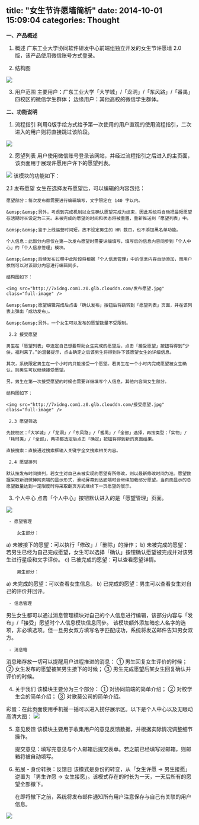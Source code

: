title: "女生节许愿墙简析"
date: 2014-10-01 15:09:04
categories: Thought
---

**一、产品概述**

 1. 概述
广东工业大学协同软件研发中心前端组独立开发的女生节许愿墙 2.0 版，该产品使用微信账号方式登录。
<!-- more -->

 2. 结构图
<img src="http://7xidng.com1.z0.glb.clouddn.com/许愿墙结构图.jpg" class="full-image" />

 3. 用户范围
主要用户：广东工业大学「大学城」/「龙洞」/「东风路」/「番禺」四校区的微信学生群体；
边缘用户：其他高校的微信学生群体。

**二、功能说明**

 1. 流程指引
利用Q版手绘方式给予第一次使用的用户直观的使用流程指引，二次进入的用户则将直接跳过该阶段。
<img src="http://7xidng.com1.z0.glb.clouddn.com/流程指引.jpg" />

 2. 愿望列表
用户使用微信账号登录该网站，并经过流程指引之后进入的主页面，该页面用于展现许愿用户许下的愿望列表。
<img src="http://7xidng.com1.z0.glb.clouddn.com/愿望列表.jpg" class="full-image" />
该模块的功能如下：

 2.1 发布愿望
女生在选择发布愿望后，可以编辑的内容包括：

	愿望部分：每次发布都需要进行编辑填写，文字限定在 140 字以内。

	&emsp;&emsp;另外，考虑到完成机制以女生确认愿望完成为结束，因此系统将自动把最短愿望存活期时长设定为三天。未被完成的愿望的时间和状态将被重置，重新推送到「愿望列表」中。

	&emsp;&emsp;鉴于上线运营时间短，故不设定男生的 HR 数目，也不添加黑名单功能。

	个人信息：此部分内容仅在第一次发布愿望时需要详细填写，填写后的信息内容同步到「个人中心」的「个人信息管理」模块。

	&emsp;&emsp;后续发布过程中此阶段将根据「个人信息管理」中的信息内容自动添加，而用户依然可以对该部分内容进行编辑同步。

	结构图如下：

	<img src="http://7xidng.com1.z0.glb.clouddn.com/发布愿望.jpg" class="full-image" />

	&emsp;&emsp;愿望编辑完成后点击「确认发布」按钮后将跳转到「愿望列表」页面，并在该列表上弹出「成功发布」。

	&emsp;&emsp;另外，一个女生可以发布的愿望数量不受限制。

	 2.2 接受愿望

	男生在「愿望列表」中选定自己想要帮助女生完成的愿望后，点击「接受愿望」按钮将得到“少侠，福利来了。”的温馨提示，点击确定之后该男生将得到许下该愿望女生的详细信息。

	其次，系统限定男生在一个小时内只能接受一个愿望。若男生在一个小时内完成愿望被女生确认，则男生可以继续接受愿望。

	另，男生在第一次接受愿望的时候也需要详细填写个人信息，其他内容同女生部分。

	结构图如下：

	<img src="http://7xidng.com1.z0.glb.clouddn.com/接受愿望.jpg" class="full-image" />

	 2.3 愿望筛选

	先按校区：「大学城」/「龙洞」/「东风路」/「番禺」/「全部」选择，再按类型：「实物」/「耗时类」/「全部」，两项都选定后点击「确定」按钮将得到新的页面结果。

	直接搜索：直接通过搜索框输入关键字全文搜索相关内容。

	 2.4 愿望排列

	默认按发布时间排列，若女生对自己未被实现的愿望有所修改，则以最新修改时间为准。愿望数据采取新浪微博网页端的显示形式，滑动屏幕到达底端时会继续加载部分愿望，当页面显示的总愿望数量达到一定限度时将采取翻页方式继续下一页愿望的展示。

 3. 个人中心
点击「个人中心」按钮默认进入的是「愿望管理」页面。
<img src="http://7xidng.com1.z0.glb.clouddn.com/个人中心.jpg" class="full-image" />

	 - 愿望管理

		女生部分：
a) 未被接下的愿望：可以执行「修改」/「删除」的操作；
b) 未被完成的愿望：若男生已经为自己完成愿望，女生可以选择「确认」按钮确认愿望被完成并对该男生进行星级和文字评价。
c) 已被完成的愿望：可以查看愿望详情。

		男生部分：
a) 未完成的愿望：可以查看女生信息。
b) 已完成的愿望：男生可以查看女生对自己的评价并回评。

	 - 信息管理
男生女生都可以通过消息管理模块对自己的个人信息进行编辑，该部分内容与「发布」/「接受」愿望时个人信息模块信息同步。
该模块额外添加暗恋人名字的选项，非必填选项。但一旦男女双方填写名字匹配成功，系统将发送邮件告知男女双方。

	 - 消息箱
消息箱存放一切可以提醒用户进程推进的消息：
① 男生回复女生评价的时候；
② 女生发布的愿望被某男生接下的时候；
③ 男生完成愿望后某女生回复确认并评价的时候。

 4. 关于我们
该模块主要分为三个部分：
  ① 对协同前端的简单介绍；
  ② 对校学生会的简单介绍；
  ③ 对歌莫公司的简单介绍。
   
   彩蛋：在此页面使用手机摇一摇可以进入捞仔展示区。以下是个人中心以及无眼动高清大图：
   <img src="http://7xidng.com1.z0.glb.clouddn.com/关于我们.jpg" class="full-image" />

 5. 意见反馈
该模块主要用于收集用户的意见反馈数据，并根据实际情况调整细节操作。

	提交意见：填写完意见与个人邮箱后提交表单。若之前已经填写过邮箱，则邮箱将被自动填写。
 
 6. 拓展 - 身份转换：反馈日
	该模式是身份的转变，从「女生许愿 → 男生接愿」逆置为「男生许愿 → 女生接愿」。该模式存在的时长为一天，一天后所有的愿望全部撤下。

	在即将撤下之前，系统将发布邮件通知所有用户注意保存与自己有关联的用户信息。

<img src="http://7xidng.com1.z0.glb.clouddn.com/Thx, bye.jpg" class="full-image" />